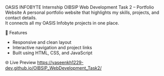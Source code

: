 OASIS INFOBYTE Internship 
OIBSIP 
Web Development Task 2 – 
Portfolio Website
A personal portfolio website that highlights my skills, projects, and contact details.  
It connects all my OASIS Infobyte projects in one place.

🧠 Features
- Responsive and clean layout
- Interactive navigation and project links
- Built using HTML, CSS, and JavaScript

🌐 Live Preview
https://yaseenkh1229-dev.github.io/OIBSIP_WebDevelopment_Task2/

